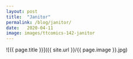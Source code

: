 ```yaml
---
layout: post
title:  "Janitor"
permalink: /blog/janitor/
date:   2020-04-11
image: images/ttcomics-142-janitor
---
```

![{{ page.title }}]({{ site.url }}/{{ page.image }}.jpg)
